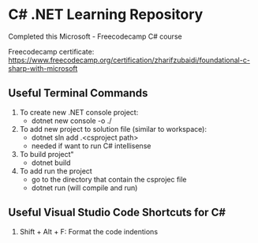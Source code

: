 # C# .NET Learning Repository
Completed this Microsoft - Freecodecamp C# course

Freecodecamp certificate: https://www.freecodecamp.org/certification/zharifzubaidi/foundational-c-sharp-with-microsoft

## Useful Terminal Commands
1. To create new .NET console project: 
    - dotnet new console -o ./<projectName>
2. To add new project to solution file (similar to workspace):
    - dotnet sln add .\<csproject path>
    - needed if want to run C# intellisense
3. To build project"
    - dotnet build
4. To add run the project
    - go to the directory that contain the csprojec file
    - dotnet run (will compile and run)

## Useful Visual Studio Code Shortcuts for C#
1. Shift + Alt + F: Format the code indentions
